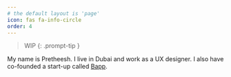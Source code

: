 ```yaml
---
# the default layout is 'page'
icon: fas fa-info-circle
order: 4
---
```


> WIP
{: .prompt-tip }


My name is Pretheesh. I live in Dubai and work as a UX designer. I also have co-founded a start-up called [Bapp](https://www.bappnow.com).
